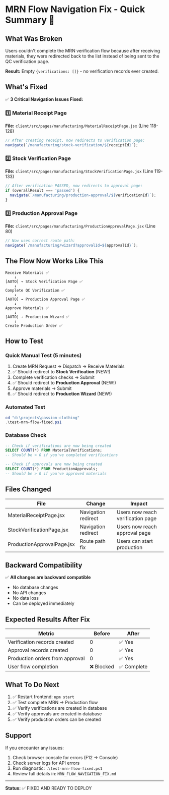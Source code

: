 # MRN Flow Navigation Fix - Quick Summary 🚀

## What Was Broken

Users couldn't complete the MRN verification flow because after receiving materials, they were redirected back to the list instead of being sent to the QC verification page.

**Result:** Empty `{verifications: []}` - no verification records ever created.

## What's Fixed

✅ **3 Critical Navigation Issues Fixed:**

### 1️⃣ Material Receipt Page
**File:** `client/src/pages/manufacturing/MaterialReceiptPage.jsx` (Line 118-128)

```javascript
// After creating receipt, now redirects to verification page:
navigate(`/manufacturing/stock-verification/${receiptId}`);
```

### 2️⃣ Stock Verification Page  
**File:** `client/src/pages/manufacturing/StockVerificationPage.jsx` (Line 119-133)

```javascript
// After verification PASSED, now redirects to approval page:
if (overallResult === 'passed') {
  navigate(`/manufacturing/production-approval/${verificationId}`);
}
```

### 3️⃣ Production Approval Page
**File:** `client/src/pages/manufacturing/ProductionApprovalPage.jsx` (Line 80)

```javascript
// Now uses correct route path:
navigate(`/manufacturing/wizard?approvalId=${approvalId}`);
```

## The Flow Now Works Like This

```
Receive Materials ✅
    ↓
[AUTO] → Stock Verification Page ✅
    ↓
Complete QC Verification ✅
    ↓
[AUTO] → Production Approval Page ✅
    ↓
Approve Materials ✅
    ↓
[AUTO] → Production Wizard ✅
    ↓
Create Production Order ✅
```

## How to Test

### Quick Manual Test (5 minutes)
1. Create MRN Request → Dispatch → Receive Materials
2. ✅ Should redirect to **Stock Verification** (NEW!)
3. Complete verification checks → Submit
4. ✅ Should redirect to **Production Approval** (NEW!)
5. Approve materials → Submit
6. ✅ Should redirect to **Production Wizard** (NEW!)

### Automated Test
```powershell
cd "d:\projects\passion-clothing"
.\test-mrn-flow-fixed.ps1
```

### Database Check
```sql
-- Check if verifications are now being created
SELECT COUNT(*) FROM MaterialVerifications;
-- Should be > 0 if you've completed verifications

-- Check if approvals are now being created
SELECT COUNT(*) FROM ProductionApprovals;
-- Should be > 0 if you've approved materials
```

## Files Changed

| File | Change | Impact |
|------|--------|--------|
| MaterialReceiptPage.jsx | Navigation redirect | Users now reach verification page |
| StockVerificationPage.jsx | Navigation redirect | Users now reach approval page |
| ProductionApprovalPage.jsx | Route path fix | Users can start production |

## Backward Compatibility

✅ **All changes are backward compatible**
- No database changes
- No API changes
- No data loss
- Can be deployed immediately

## Expected Results After Fix

| Metric | Before | After |
|--------|--------|-------|
| Verification records created | 0 | ✅ Yes |
| Approval records created | 0 | ✅ Yes |
| Production orders from approval | 0 | ✅ Yes |
| User flow completion | ❌ Blocked | ✅ Complete |

## What To Do Next

1. ✅ Restart frontend: `npm start`
2. ✅ Test complete MRN → Production flow
3. ✅ Verify verifications are created in database
4. ✅ Verify approvals are created in database
5. ✅ Verify production orders can be created

## Support

If you encounter any issues:
1. Check browser console for errors (F12 → Console)
2. Check server logs for API errors
3. Run diagnostic: `.\test-mrn-flow-fixed.ps1`
4. Review full details in: `MRN_FLOW_NAVIGATION_FIX.md`

---

**Status:** ✅ FIXED AND READY TO DEPLOY